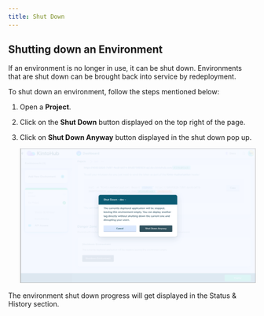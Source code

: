 ```yaml
---
title: Shut Down
---
```


## Shutting down an Environment

If an environment is no longer in use, it can be shut down. Environments that are shut down can be brought back into service by redeployment.

To shut down an environment, follow the steps mentioned below:

1. Open a **Project**.

2. Click on the **Shut Down** button displayed on the top right of the page.

3. Click on **Shut Down Anyway** button displayed in the shut down pop up.

    ![Screenshot](/docs/assets/shutdown-project.png)

The environment shut down progress will get displayed in the Status & History section.
